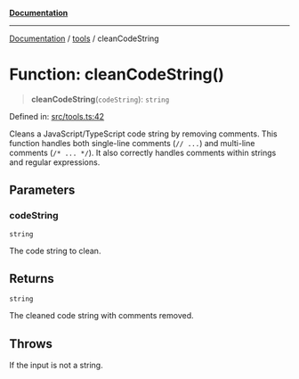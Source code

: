 [**Documentation**](../../README.md)

***

[Documentation](../../README.md) / [tools](../README.md) / cleanCodeString

# Function: cleanCodeString()

> **cleanCodeString**(`codeString`): `string`

Defined in: [src/tools.ts:42](https://github.com/Christian-Me/folder-to-tags-plugin/blob/324c4975948764581637da1ab1e4cb12dc3f447a/src/tools.ts#L42)

Cleans a JavaScript/TypeScript code string by removing comments.
This function handles both single-line comments (`// ...`) and
multi-line comments (`/* ... */`). It also correctly handles
comments within strings and regular expressions.

## Parameters

### codeString

`string`

The code string to clean.

## Returns

`string`

The cleaned code string with comments removed.

## Throws

If the input is not a string.
